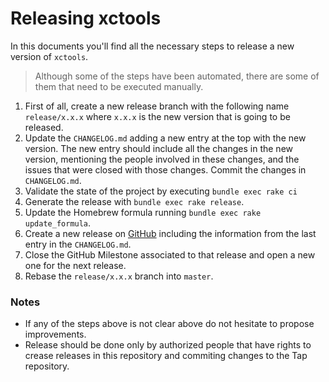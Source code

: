# Releasing xctools

In this documents you'll find all the necessary steps to release a new version of `xctools`.

> Although some of the steps have been automated, there are some of them that need to be executed manually.

1. First of all, create a new release branch with the following name `release/x.x.x` where `x.x.x` is the new version that is going to be released.
2. Update the `CHANGELOG.md` adding a new entry at the top with the new version. The new entry should include all the changes in the new version, mentioning the people involved in these changes, and the issues that were closed with those changes. Commit the changes in `CHANGELOG.md`.
3. Validate the state of the project by executing `bundle exec rake ci`
4. Generate the release with `bundle exec rake release`.
5. Update the Homebrew formula running `bundle exec rake update_formula`.
6. Create a new release on [GitHub](https://github.com/xcodeswift/xctools) including the information from the last entry in the `CHANGELOG.md`.
7. Close the GitHub Milestone associated to that release and open a new one for the next release.
8. Rebase the `release/x.x.x` branch into `master`.

### Notes
- If any of the steps above is not clear above do not hesitate to propose improvements.
- Release should be done only by authorized people that have rights to crease releases in this repository and commiting changes to the Tap repository.
